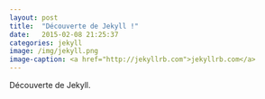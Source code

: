 ```yaml
---
layout: post
title:  "Découverte de Jekyll !"
date:   2015-02-08 21:25:37
categories: jekyll
image: /img/jekyll.png
image-caption: <a href="http://jekyllrb.com">jekyllrb.com</a>
---
```


Découverte de Jekyll.

[jekyll]:      http://jekyllrb.com
